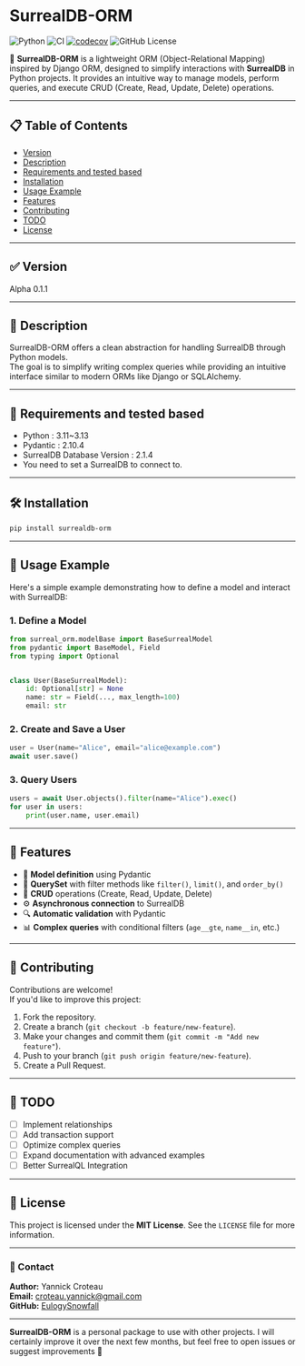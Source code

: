 # SurrealDB-ORM

![Python](https://img.shields.io/badge/python-3.11%2B-blue)
![CI](https://github.com/EulogySnowfall/SurrealDB-ORM/actions/workflows/ci.yml/badge.svg)
[![codecov](https://codecov.io/gh/EulogySnowfall/SurrealDB-ORM/graph/badge.svg?token=XUONTG2M6Z)](https://codecov.io/gh/EulogySnowfall/SurrealDB-ORM)
![GitHub License](https://img.shields.io/github/license/EulogySnowfall/SurrealDB-ORM)

🚀 **SurrealDB-ORM** is a lightweight ORM (Object-Relational Mapping) inspired by Django ORM, designed to simplify interactions with **SurrealDB** in Python projects. It provides an intuitive way to manage models, perform queries, and execute CRUD (Create, Read, Update, Delete) operations.

---

## 📋 Table of Contents

- [Version](#-version)
- [Description](#-description)
- [Requirements and tested based](#-requirements-and-tested-based)
- [Installation](#-installation)
- [Usage Example](#-usage-example)
- [Features](#-features)
- [Contributing](#-contributing)
- [TODO](#-todo)
- [License](#-license)

---

## ✅ Version

Alpha 0.1.1

---

## 📝 Description

SurrealDB-ORM offers a clean abstraction for handling SurrealDB through Python models.  
The goal is to simplify writing complex queries while providing an intuitive interface similar to modern ORMs like Django or SQLAlchemy.

---

## 📝 Requirements and tested based

- Python : 3.11~3.13
- Pydantic : 2.10.4
- SurrealDB Database Version : 2.1.4
- You need to set a SurrealDB to connect to.  

---

## 🛠️ Installation

```bash
pip install surrealdb-orm
```

---

## 🚀 Usage Example

Here's a simple example demonstrating how to define a model and interact with SurrealDB:

### 1. Define a Model

```python
from surreal_orm.modelBase import BaseSurrealModel
from pydantic import BaseModel, Field
from typing import Optional


class User(BaseSurrealModel):
    id: Optional[str] = None
    name: str = Field(..., max_length=100)
    email: str
```

### 2. Create and Save a User

```python
user = User(name="Alice", email="alice@example.com")
await user.save()
```

### 3. Query Users

```python
users = await User.objects().filter(name="Alice").exec()
for user in users:
    print(user.name, user.email)
```

---

## 🌟 Features

- 🔧 **Model definition** using Pydantic  
- 📄 **QuerySet** with filter methods like `filter()`, `limit()`, and `order_by()`  
- 🔄 **CRUD** operations (Create, Read, Update, Delete)  
- ⚙️ **Asynchronous connection** to SurrealDB  
- 🔍 **Automatic validation** with Pydantic  
- 📊 **Complex queries** with conditional filters (`age__gte`, `name__in`, etc.)  

---

## 🤝 Contributing

Contributions are welcome!  
If you'd like to improve this project:

1. Fork the repository.  
2. Create a branch (`git checkout -b feature/new-feature`).  
3. Make your changes and commit them (`git commit -m "Add new feature"`).  
4. Push to your branch (`git push origin feature/new-feature`).  
5. Create a Pull Request.  

---

## 📌 TODO

- [ ] Implement relationships
- [ ] Add transaction support  
- [ ] Optimize complex queries  
- [ ] Expand documentation with advanced examples  
- [ ] Better SurrealQL Integration

---

## 📄 License

This project is licensed under the **MIT License**. See the `LICENSE` file for more information.

---

### 📨 Contact

**Author:** Yannick Croteau  
**Email:** <croteau.yannick@gmail.com>  
**GitHub:** [EulogySnowfall](https://github.com/EulogySnowfall)  

---

**SurrealDB-ORM** is a personal package to use with other projects. I will certainly improve it over the next few months, but feel free to open issues or suggest improvements 🚀
